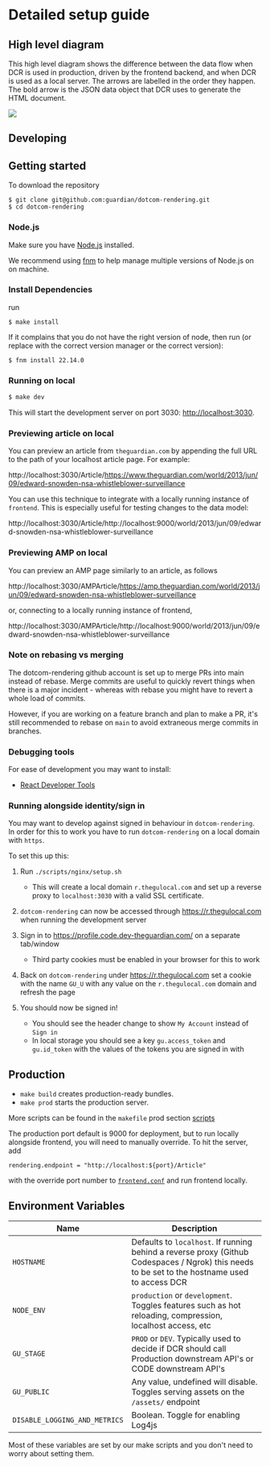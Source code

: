 # Detailed setup guide

## High level diagram

This high level diagram shows the difference between the data flow when DCR is used in production, driven by the frontend backend, and when DCR is used as a local server. The arrows are labelled in the order they happen. The bold arrow is the JSON data object that DCR uses to generate the HTML document.

![](detailed-setup-guide-pics/high-level-diagram.png)

## Developing

## Getting started

To download the repository

```
$ git clone git@github.com:guardian/dotcom-rendering.git
$ cd dotcom-rendering
```

### Node.js

Make sure you have [Node.js](https://nodejs.org) installed.

We recommend using [fnm](https://github.com/Schniz/fnm) to help manage multiple versions of Node.js on on machine.

### Install Dependencies

run

```
$ make install
```

If it complains that you do not have the right version of node, then run (or replace with the correct version manager or the correct version):

```
$ fnm install 22.14.0
```

### Running on local

```sh
$ make dev
```

This will start the development server on port 3030: [http://localhost:3030](http://localhost:3030).

### Previewing article on local

You can preview an article from `theguardian.com` by appending the full URL to the path of your localhost article page. For example:

http://localhost:3030/Article/https://www.theguardian.com/world/2013/jun/09/edward-snowden-nsa-whistleblower-surveillance

You can use this technique to integrate with a locally running instance of `frontend`. This is especially useful for testing changes to the data model:

http://localhost:3030/Article/http://localhost:9000/world/2013/jun/09/edward-snowden-nsa-whistleblower-surveillance

### Previewing AMP on local

You can preview an AMP page similarly to an article, as follows

http://localhost:3030/AMPArticle/https://amp.theguardian.com/world/2013/jun/09/edward-snowden-nsa-whistleblower-surveillance

or, connecting to a locally running instance of frontend,

http://localhost:3030/AMPArticle/http://localhost:9000/world/2013/jun/09/edward-snowden-nsa-whistleblower-surveillance

### Note on rebasing vs merging

The dotcom-rendering github account is set up to merge PRs into main instead of rebase. Merge commits are useful to quickly revert things when there is a major incident - whereas with rebase you might have to revert a whole load of commits.

However, if you are working on a feature branch and plan to make a PR, it's still recommended to rebase on `main` to avoid extraneous merge commits in branches.

### Debugging tools

For ease of development you may want to install:

-   [React Developer Tools](https://github.com/facebook/react-devtools)

### Running alongside identity/sign in

You may want to develop against signed in behaviour in `dotcom-rendering`.
In order for this to work you have to run `dotcom-rendering` on a local domain with `https`.

To set this up this:

1. Run `./scripts/nginx/setup.sh`

    - This will create a local domain `r.thegulocal.com` and set up a reverse proxy to `localhost:3030` with a valid SSL certificate.

2. `dotcom-rendering` can now be accessed through https://r.thegulocal.com when running the development server
3. Sign in to https://profile.code.dev-theguardian.com/ on a separate tab/window

    - Third party cookies must be enabled in your browser for this to work

4. Back on `dotcom-rendering` under https://r.thegulocal.com set a cookie with the name `GU_U` with any value on the `r.thegulocal.com` domain and refresh the page
5. You should now be signed in!

    - You should see the header change to show `My Account` instead of `Sign in`
    - In local storage you should see a key `gu.access_token` and `gu.id_token` with the values of the tokens you are signed in with

## Production

-   `make build` creates production-ready bundles.
-   `make prod` starts the production server.

More scripts can be found in the `makefile` prod section [scripts](https://github.com/guardian/dotcom-rendering/blob/main/makefile)

The production port default is 9000 for deployment, but to run locally alongside frontend, you will need to manually override. To hit the server, add

```
rendering.endpoint = "http://localhost:${port}/Article"
```

with the override port number to [`frontend.conf`](https://github.com/guardian/frontend/blob/main/docs/03-dev-howtos/14-override-default-configuration.md) and run frontend locally.

## Environment Variables

| Name                          | Description                                                                                                                                    |
| ----------------------------- | ---------------------------------------------------------------------------------------------------------------------------------------------- |
| `HOSTNAME`                    | Defaults to `localhost`. If running behind a reverse proxy (Github Codespaces / Ngrok) this needs to be set to the hostname used to access DCR |
| `NODE_ENV`                    | `production` or `development`. Toggles features such as hot reloading, compression, localhost access, etc                                      |
| `GU_STAGE`                    | `PROD` or `DEV`. Typically used to decide if DCR should call Production downstream API's or CODE downstream API's                              |
| `GU_PUBLIC`                   | Any value, undefined will disable. Toggles serving assets on the `/assets/` endpoint                                                           |
| `DISABLE_LOGGING_AND_METRICS` | Boolean. Toggle for enabling Log4js                                                                                                            |

Most of these variables are set by our make scripts and you don't need to worry about setting them.

